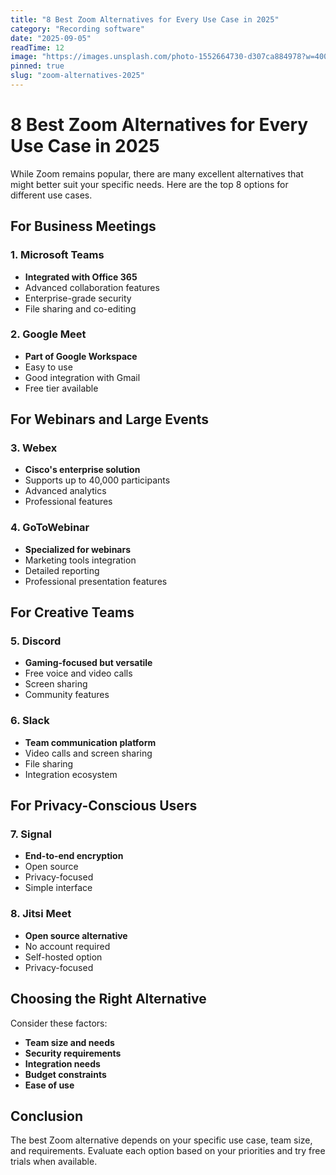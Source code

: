 ```yaml
---
title: "8 Best Zoom Alternatives for Every Use Case in 2025"
category: "Recording software"
date: "2025-09-05"
readTime: 12
image: "https://images.unsplash.com/photo-1552664730-d307ca884978?w=400&h=200&fit=crop"
pinned: true
slug: "zoom-alternatives-2025"
---
```


# 8 Best Zoom Alternatives for Every Use Case in 2025

While Zoom remains popular, there are many excellent alternatives that might better suit your specific needs. Here are the top 8 options for different use cases.

## For Business Meetings

### 1. Microsoft Teams
- **Integrated with Office 365**
- Advanced collaboration features
- Enterprise-grade security
- File sharing and co-editing

### 2. Google Meet
- **Part of Google Workspace**
- Easy to use
- Good integration with Gmail
- Free tier available

## For Webinars and Large Events

### 3. Webex
- **Cisco's enterprise solution**
- Supports up to 40,000 participants
- Advanced analytics
- Professional features

### 4. GoToWebinar
- **Specialized for webinars**
- Marketing tools integration
- Detailed reporting
- Professional presentation features

## For Creative Teams

### 5. Discord
- **Gaming-focused but versatile**
- Free voice and video calls
- Screen sharing
- Community features

### 6. Slack
- **Team communication platform**
- Video calls and screen sharing
- File sharing
- Integration ecosystem

## For Privacy-Conscious Users

### 7. Signal
- **End-to-end encryption**
- Open source
- Privacy-focused
- Simple interface

### 8. Jitsi Meet
- **Open source alternative**
- No account required
- Self-hosted option
- Privacy-focused

## Choosing the Right Alternative

Consider these factors:
- **Team size and needs**
- **Security requirements**
- **Integration needs**
- **Budget constraints**
- **Ease of use**

## Conclusion

The best Zoom alternative depends on your specific use case, team size, and requirements. Evaluate each option based on your priorities and try free trials when available.
